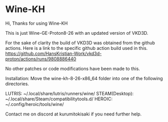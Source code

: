 # Wine-KH
Hi, Thanks for using Wine-KH

This is just Wine-GE-Proton8-26 with an updated version of VKD3D.

For the sake of clarity the build of VKD3D was obtained from the github actions.
Here is a link to the specific github action build used in this.
https://github.com/HansKristian-Work/vkd3d-proton/actions/runs/9808886440

No other patches or code modifications have been made to this. 

Installation: 
Move the wine-kh-8-26-x86_64 folder into one of the following directories.

LUTRIS: ~/.local/share/lutris/runners/wine/
STEAM(Desktop):  ~/.local/share/Steam/compatibilitytools.d/
HEROIC: ~/.config/heroic/tools/wine/


Contact me on discord at kurumitokisaki if you need further help. 




